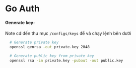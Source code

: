 # Go Auth

#### Generate key:
Note  cd đến thư mục `/configs/keys` để và chạy lệnh bên dưới

```bash
  # Generate private key
  openssl genrsa -out private.key 2048

  # Generate public key from private key
  openssl rsa -in private.key -pubout -out public.key
```
